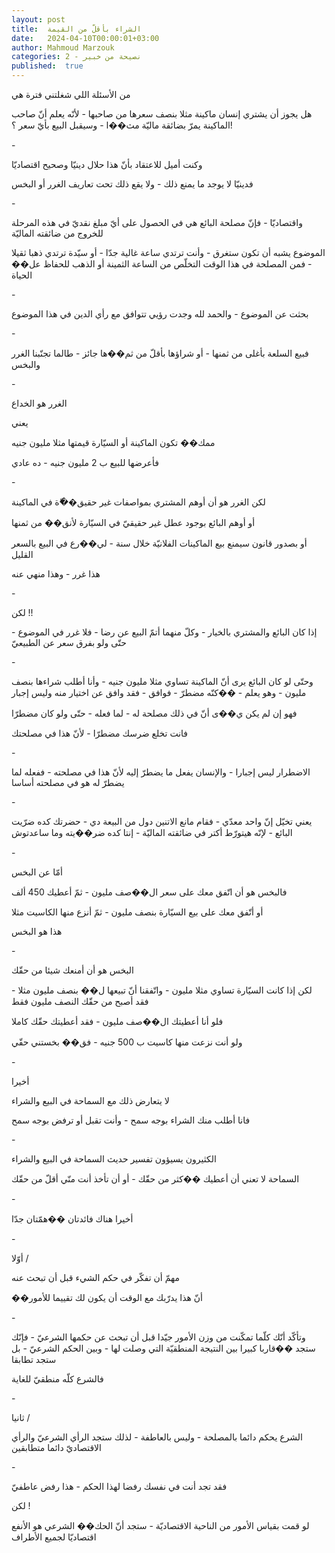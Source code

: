 ```yaml
---
layout: post
title:  الشراء بأقلّ من القيمة
date:   2024-04-10T00:00:01+03:00
author: Mahmoud Marzouk
categories: 2 - نصيحة من خبير
published:  true
---
```

من الأسئلة اللي شغلتني فترة هي

هل يجوز أن يشتري إنسان ماكينة مثلا بنصف سعرها من صاحبها - لأنّه يعلم أنّ
صاحب الماكينة يمرّ بضائقة ماليّة مث��ا - وسيقبل البيع بأيّ سعر
؟!

\-

وكنت أميل للاعتقاد بأنّ هذا حلال دينيّا وصحيح اقتصاديّا

فدينيّا لا يوجد ما يمنع ذلك - ولا يقع ذلك تحت تعاريف الغرر أو
البخس

\-

واقتصاديّا - فإنّ مصلحة البائع هي في الحصول على أيّ مبلغ نقديّ في هذه
المرحلة للخروج من ضائقته الماليّة

الموضوع يشبه أن تكون ستغرق - وأنت ترتدي ساعة غالية جدّا - أو سيّدة ترتدي
ذهبا ثقيلا - فمن المصلحة في هذا الوقت التخلّص من الساعة الثمينة أو الذهب
للحفاظ عل�� الحياة

\-

بحثت عن الموضوع - والحمد لله وجدت رؤيي تتوافق مع رأي الدين في هذا
الموضوع

\-

فبيع السلعة بأغلى من ثمنها - أو شراؤها بأقلّ من ثم��ها جائز - طالما
تجنّبنا الغرر والبخس

\-

الغرر هو الخداع

يعني

ممك�� تكون الماكينة أو السيّارة قيمتها مثلا مليون جنيه

فأعرضها للبيع ب 2 مليون جنيه - ده عادي

\-

لكن الغرر هو أن أوهم المشتري بمواصفات غير حقيق��ّة في
الماكينة

أو أوهم البائع بوجود عطل غير حقيقيّ في السيّارة لأنق�� من
ثمنها

أو بصدور قانون سيمنع بيع الماكينات الفلانيّة خلال سنة - لي��رع في البيع
بالسعر القليل

هذا غرر - وهذا منهي عنه

\-

لكن !!

إذا كان البائع والمشتري بالخيار - وكلّ منهما أتمّ البيع عن رضا - فلا غرر
في الموضوع - حتّى ولو بفرق سعر عن الطبيعيّ

\-

وحتّى لو كان البائع يرى أنّ الماكينة تساوي مثلا مليون جنيه - وأنا أطلب
شراءها بنصف مليون - وهو يعلم - ��كنّه مضطرّ - فوافق - فقد وافق عن اختيار
منه وليس إجبار

فهو إن لم يكن ي��ى أنّ في ذلك مصلحة له - لما فعله - حتّى ولو كان
مضطرّا

فانت تخلع ضرسك مضطرّا - لأنّ هذا في مصلحتك

\-

الاضطرار ليس إجبارا - والإنسان يفعل ما يضطرّ إليه لأنّ هذا في مصلحته -
ففعله لما يضطرّ له هو في مصلحته أساسا

\-

يعني تخيّل إنّ واحد معدّي - فقام مانع الاتنين دول من البيعة دي - حضرتك كده
ضرّيت البائع - لإنّه هيتورّط أكتر في ضائقته الماليّة - إنتا كده ضر��يته وما
ساعدتوش

\-

أمّا عن البخس

فالبخس هو أن اتّفق معك على سعر ال��صف مليون - ثمّ أعطيك 450
ألف

أو أتّفق معك على بيع السيّارة بنصف مليون - ثمّ أنزع منها الكاسيت
مثلا

هذا هو البخس

\-

البخس هو أن أمنعك شيئا من حقّك

لكن إذا كانت السيّارة تساوي مثلا مليون - واتّفقنا أنّ تبيعها ل�� بنصف مليون
مثلا - فقد أصبح من حقّك النصف مليون فقط

فلو أنا أعطيتك ال��صف مليون - فقد أعطيتك حقّك كاملا

ولو أنت نزعت منها كاسيت ب 500 جنيه - فق�� بخستني حقّي

\-

أخيرا

لا يتعارض ذلك مع السماحة في البيع والشراء

فانا أطلب منك الشراء بوجه سمح - وأنت تقبل أو ترفض بوجه سمح

\-

الكثيرون يسيؤون تفسير حديث السماحة في البيع والشراء

السماحة لا تعني أن أعطيك ��كثر من حقّك - أو أن تأخذ أنت منّي أقلّ من
حقّك

\-

أخيرا هناك فائدتان ��همّتان جدّا

\-

أوّلا /

مهمّ أن تفكّر في حكم الشيء قبل أن تبحث عنه

��أنّ هذا يدرّبك مع الوقت أن يكون لك تقييما للأمور

\-

وتأكّد أنّك كلّما تمكّنت من وزن الأمور جيّدا قبل أن تبحث عن حكمها الشرعيّ -
فإنّك ستجد ��قاربا كبيرا بين النتيجة المنطقيّة التي وصلت لها - وبين الحكم
الشرعيّ - بل ستجد تطابقا

فالشرع كلّه منطقيّ للغاية

\-

ثانيا /

الشرع يحكم دائما بالمصلحة - وليس بالعاطفة - لذلك ستجد الرأي الشرعيّ
والرأي الاقتصاديّ دائما متطابقين

\-

فقد تجد أنت في نفسك رفضا لهذا الحكم - هذا رفض عاطفيّ

لكن !

لو قمت بقياس الأمور من الناحية الاقتصاديّة - ستجد أنّ الحك�� الشرعي هو
الأنفع اقتصاديّا لجميع الأطراف
